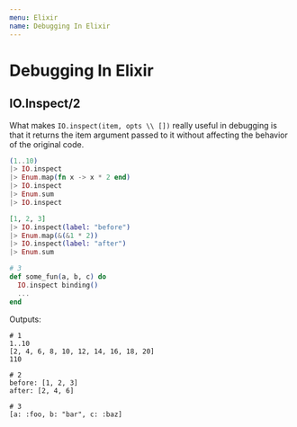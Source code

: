 ```yaml
---
menu: Elixir
name: Debugging In Elixir
---
```


# Debugging In Elixir

## IO.Inspect/2

What makes `IO.inspect(item, opts \\ [])` really useful in debugging is that it returns the item argument passed to it without affecting the behavior of the original code.

```elixir
(1..10)
|> IO.inspect
|> Enum.map(fn x -> x * 2 end)
|> IO.inspect
|> Enum.sum
|> IO.inspect

[1, 2, 3]
|> IO.inspect(label: "before")
|> Enum.map(&(&1 * 2))
|> IO.inspect(label: "after")
|> Enum.sum

# 3
def some_fun(a, b, c) do
  IO.inspect binding()
  ...
end
```

Outputs:

```shell
# 1
1..10
[2, 4, 6, 8, 10, 12, 14, 16, 18, 20]
110

# 2
before: [1, 2, 3]
after: [2, 4, 6]

# 3
[a: :foo, b: "bar", c: :baz]
```
